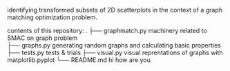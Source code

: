 identifying transformed subsets of 2D scatterplots in the context of a graph matching
optimization problem.

contents of this repository:
.
├── graphmatch.py   machinery related to SMAC on graph problem   
├── graphs.py       generating random graphs and calculating basic properties
├── tests.py        tests & trials
├── visual.py       visual reprentations of graphs with matplotlib.pyplot 
└── README.md       hi how are you
